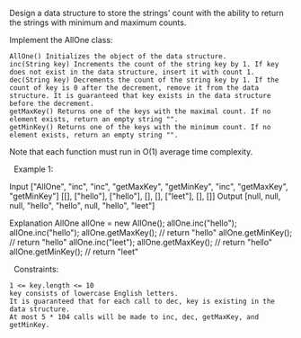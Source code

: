 Design a data structure to store the strings' count with the ability to return the strings with minimum and maximum counts.

Implement the AllOne class:


	AllOne() Initializes the object of the data structure.
	inc(String key) Increments the count of the string key by 1. If key does not exist in the data structure, insert it with count 1.
	dec(String key) Decrements the count of the string key by 1. If the count of key is 0 after the decrement, remove it from the data structure. It is guaranteed that key exists in the data structure before the decrement.
	getMaxKey() Returns one of the keys with the maximal count. If no element exists, return an empty string "".
	getMinKey() Returns one of the keys with the minimum count. If no element exists, return an empty string "".


Note that each function must run in O(1) average time complexity.

 
Example 1:

Input
["AllOne", "inc", "inc", "getMaxKey", "getMinKey", "inc", "getMaxKey", "getMinKey"]
[[], ["hello"], ["hello"], [], [], ["leet"], [], []]
Output
[null, null, null, "hello", "hello", null, "hello", "leet"]

Explanation
AllOne allOne = new AllOne();
allOne.inc("hello");
allOne.inc("hello");
allOne.getMaxKey(); // return "hello"
allOne.getMinKey(); // return "hello"
allOne.inc("leet");
allOne.getMaxKey(); // return "hello"
allOne.getMinKey(); // return "leet"


 
Constraints:


	1 <= key.length <= 10
	key consists of lowercase English letters.
	It is guaranteed that for each call to dec, key is existing in the data structure.
	At most 5 * 104 calls will be made to inc, dec, getMaxKey, and getMinKey.


